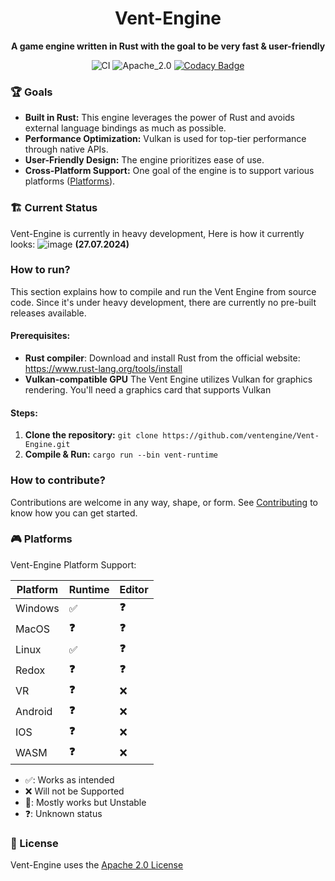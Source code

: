 <div align="center">

# Vent-Engine

**A game engine written in Rust with the goal to be very fast & user-friendly**

![CI](https://github.com/Snowiiii/Vent-Engine/actions/workflows/rust.yml/badge.svg)
![Apache_2.0](https://img.shields.io/badge/license-Apache_2.0-blue.svg)
[![Codacy Badge](https://app.codacy.com/project/badge/Grade/f9d502f771314c628eee53e1369c750a)](https://app.codacy.com/gh/Snowiiii/Vent-Engine/dashboard?utm_source=gh&utm_medium=referral&utm_content=&utm_campaign=Badge_grade)

</div>

### 🏆 Goals

- **Built in Rust:** This engine leverages the power of Rust and avoids external language bindings as much as possible.
- **Performance Optimization:** Vulkan is used for top-tier performance through native APIs.
- **User-Friendly Design:** The engine prioritizes ease of use.
- **Cross-Platform Support:** One goal of the engine is to support various platforms ([Platforms](#platforms)).

### 🏗 Current Status
Vent-Engine is currently in heavy development, Here is how it currently looks:
![image](https://github.com/user-attachments/assets/fbcc183c-a189-4dc1-991c-caa8a22ad47e)
**(27.07.2024)**

### How to run?
This section explains how to compile and run the Vent Engine from source code. Since it's under heavy development, there are currently no pre-built releases available.

#### Prerequisites:
- **Rust compiler**: Download and install Rust from the official website: https://www.rust-lang.org/tools/install
- **Vulkan-compatible GPU** The Vent Engine utilizes Vulkan for graphics rendering. You'll need a graphics card that supports Vulkan
#### Steps:
1. **Clone the repository:**
`git clone https://github.com/ventengine/Vent-Engine.git`
2. **Compile & Run:** 
`cargo run --bin vent-runtime`


### How to contribute?

Contributions are welcome in any way, shape, or form. See [Contributing](CONTRIBUTING.md) to know how you can get started.

### 🎮 Platforms

Vent-Engine Platform Support:

| Platform | Runtime | Editor |
| -------- | ------- | ------ |
| Windows  | ✅️     | **❓** |
| MacOS    | **❓**  | **❓** |
| Linux     | ✅️     | **❓** |
| Redox    | **❓**  | **❓** |
| VR       | **❓**  | ❌     |
| Android  | **❓**  | ❌     |
| IOS      | **❓**  | ❌     |
| WASM     | **❓**  | ❌     |

- ✅: Works as intended
- ❌ Will not be Supported
- 😬: Mostly works but Unstable
- ❓: Unknown status

### 📝 License

Vent-Engine uses the [Apache 2.0 License](LICENSE)
